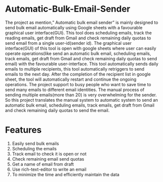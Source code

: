 # Automatic-Bulk-Email-Sender

The project as mention,” Automatic bulk email sender” is mainly designed to send bulk email automatically using Google sheets with a favourable graphical user interface(GUI). This tool does scheduling emails, track the reading emails, get draft from Gmail and check remaining daily quotas to send email from a single user-id(sender id). The graphical user interface(GUI) of this tool is open with google sheets where user can easily operate operations(like send an automatic bulk email, scheduling emails, track emails, get draft from Gmail and check remaining daily quotas to send email) with the favourable user-interface. This tool automatically sends daily emails to multiple recipients, this tool automatically retriggers to send emails to the next day. After the completion of the recipient list in google sheet, the tool will automatically restart and continue the ongoing operations.
The project support to busy people who want to save time to send many emails to different email identities. The manual process of sending multiple emails(more than 20) is very overwhelming for the sender. So this project translates the manual system to automatic system to send an automatic bulk email, scheduling emails, track emails, get draft from Gmail and check remaining daily quotas to send the email.

# Features

1.  Easily send bulk emails
2.  Scheduling the emails
3.  Track email to check it is open or not
4.  Check remaining email send quotas
5.  Get a name of email from draft
6.  Use rich-text-editor to write an email
7.  To minimize the time and efficiently maintain the data
